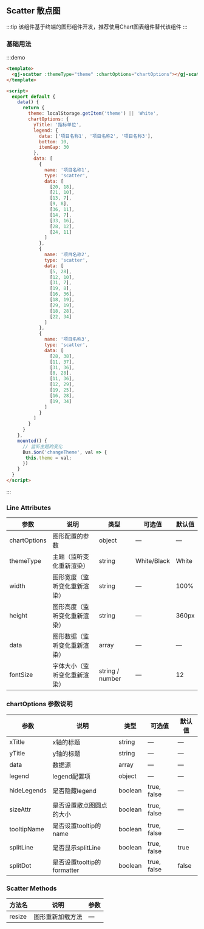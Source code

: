 ## Scatter 散点图

:::tip
该组件基于终端的图形组件开发，推荐使用Chart图表组件替代该组件
:::

### 基础用法

:::demo

```html
<template>
  <gj-scatter :themeType="theme" :chartOptions="chartOptions"></gj-scatter>
</template>

<script>
  export default {
    data() {
      return {
        theme: localStorage.getItem('theme') || 'White',
        chartOptions: {
          yTitle: '指标单位',
          legend: {
            data: ['项目名称1', '项目名称2', '项目名称3'],
            bottom: 10,
            itemGap: 30
          },
          data: [
            {
              name: '项目名称1',
              type: 'scatter',
              data: [
                [20, 18],
                [21, 10],
                [13, 7],
                [9, 8],
                [36, 11],
                [14, 7],
                [33, 16],
                [28, 12],
                [24, 11]
              ]
            },
            {
              name: '项目名称2',
              type: 'scatter',
              data: [
                [5, 28],
                [12, 10],
                [31, 7],
                [19, 8],
                [16, 36],
                [18, 19],
                [29, 19],
                [18, 28],
                [22, 34]
              ]
            },
            {
              name: '项目名称3',
              type: 'scatter',
              data: [
                [28, 38],
                [11, 37],
                [31, 36],
                [8, 28],
                [11, 36],
                [12, 29],
                [19, 25],
                [16, 28],
                [19, 34]
              ]
            }
          ]
        }
      }
    },
    mounted() {
      // 监听主题的变化
      Bus.$on('changeTheme', val => {
       this.theme = val;
      })
    }
  }
</script>
```
:::

### Line Attributes
| 参数      | 说明    | 类型      | 可选值       | 默认值   |
|---------- |-------- |---------- |-------------  |-------- |
| chartOptions | 图形配置的参数 | object | — | — |
| themeType | 主题（监听变化重新渲染） | string | White/Black | White |
| width   | 图形宽度（监听变化重新渲染）   | string    |  —  |  100%  |
| height  | 图形高度（监听变化重新渲染）    | string   | — | 360px   |
| data  | 图形数据（监听变化重新渲染）  | array | — | — |
| fontSize | 字体大小（监听变化重新渲染） | string / number  |   —     |  12  |

### chartOptions 参数说明
| 参数      | 说明    | 类型      | 可选值       | 默认值   |
|---------- |-------- |---------- |-------------  |-------- |
| xTitle | x轴的标题 | string | — | — |
| yTitle | y轴的标题 | string | — | — |
| data | 数据源 | array | — | — |
| legend | legend配置项 | object |  —  | — |
| hideLegends | 是否隐藏legend | boolean  | true, false | — |
| sizeAttr | 是否设置散点图圆点的大小 | boolean  | true, false | — |
| tooltipName   | 是否设置tooltip的name | boolean  | true, false | — |
| splitLine   | 是否显示splitLine | boolean  | true, false | true |
| splitDot   | 是否设置tooltip的formatter | boolean  | true, false | false |

### Scatter Methods
| 方法名	 | 说明 | 参数 |
|---------- |-------- |---------- |
| resize  | 图形重新加载方法 |  —  |
